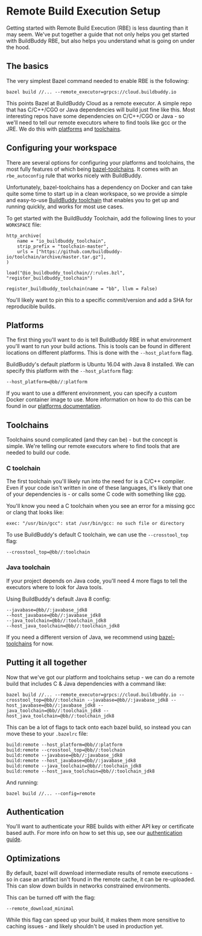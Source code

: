 <!--
{
  "name": "Remote Build Execution Setup",
  "category": "5f18d21935ec3867907dda03",
  "priority": 900
}
-->
# Remote Build Execution Setup

Getting started with Remote Build Execution (RBE) is less daunting than it may seem. We've put together a guide that not only helps you get started with BuildBuddy RBE, but also helps you understand what is going on under the hood.

## The basics

The very simplest Bazel command needed to enable RBE is the following:
```
bazel build //... --remote_executor=grpcs://cloud.buildbuddy.io
```

This points Bazel at BuildBuddy Cloud as a remote executor. A simple repo that has C/C++/CGO or Java dependencies will build just fine like this. Most interesting repos have some dependencies on C/C++/CGO or Java - so we'll need to tell our remote executors where to find tools like gcc or the JRE. We do this with [platforms](https://docs.bazel.build/versions/master/platforms.html) and [toolchains](https://docs.bazel.build/versions/master/toolchains.html).

## Configuring your workspace

There are several options for configuring your platforms and toolchains, the most fully features of which being [bazel-toolchains](https://releases.bazel.build/bazel-toolchains.html). It comes with an `rbe_autoconfig` rule that works nicely with BuildBuddy.

Unfortunately, bazel-toolchains has a dependency on Docker and can take quite some time to start up in a clean workspace, so we provide a simple and easy-to-use [BuildBuddy toolchain](https://github.com/buildbuddy-io/toolchain) that enables you to get up and running quickly, and works for most use cases.

To get started with the BuildBuddy Toolchain, add the following lines to your `WORKSPACE` file:
```
http_archive(
    name = "io_buildbuddy_toolchain",
    strip_prefix = "toolchain-master",
    urls = ["https://github.com/buildbuddy-io/toolchain/archive/master.tar.gz"],
)

load("@io_buildbuddy_toolchain//:rules.bzl", "register_buildbuddy_toolchain")

register_buildbuddy_toolchain(name = "bb", llvm = False)
```

You'll likely want to pin this to a specific commit/version and add a SHA for reproducible builds.

## Platforms

The first thing you'll want to do is tell BuildBuddy RBE in what environment you'll want to run your build actions. This is tools can be found in different locations on different platforms. This is done with the `--host_platform` flag.

BuildBuddy's default platform is Ubuntu 16.04 with Java 8 installed. We can specify this platform with the `--host_platform` flag:
```
--host_platform=@bb//:platform
```

If you want to use a different environment, you can specify a custom Docker container image to use. More information on how to do this can be found in our [platforms documentation](rbe-platforms.md).

## Toolchains

Toolchains sound complicated (and they can be) - but the concept is simple. We're telling our remote executors where to find tools that are needed to build our code.

### C toolchain

The first toolchain you'll likely run into the need for is a C/C++ compiler. Even if your code isn't written in one of these languages, it's likely that one of your dependencies is - or calls some C code with something like [cgo](https://golang.org/cmd/cgo/).

You'll know you need a C toolchain when you see an error for a missing gcc or clang that looks like:
```
exec: "/usr/bin/gcc": stat /usr/bin/gcc: no such file or directory
```

To use BuildBuddy's default C toolchain, we can use the `--crosstool_top` flag:
```
--crosstool_top=@bb//:toolchain
```

### Java toolchain

If your project depends on Java code, you'll need 4 more flags to tell the executors where to look for Java tools.

Using BuildBuddy's default Java 8 config:
```
--javabase=@bb//:javabase_jdk8
--host_javabase=@bb//:javabase_jdk8
--java_toolchain=@bb//:toolchain_jdk8
--host_java_toolchain=@bb//:toolchain_jdk8
```

If you need a different version of Java, we recommend using [bazel-toolchains](https://releases.bazel.build/bazel-toolchains.html) for now.

## Putting it all together

Now that we've got our platform and toolchains setup - we can do a remote build that includes C & Java dependencies with a command like:

```
bazel build //... --remote_executor=grpcs://cloud.buildbuddy.io --crosstool_top=@bb//:toolchain --javabase=@bb//:javabase_jdk8 --host_javabase=@bb//:javabase_jdk8 --java_toolchain=@bb//:toolchain_jdk8 --host_java_toolchain=@bb//:toolchain_jdk8
```

This can be a lot of flags to tack onto each bazel build, so instead you can move these to your `.bazelrc` file:
```
build:remote --host_platform=@bb//:platform
build:remote --crosstool_top=@bb//:toolchain
build:remote --javabase=@bb//:javabase_jdk8
build:remote --host_javabase=@bb//:javabase_jdk8
build:remote --java_toolchain=@bb//:toolchain_jdk8
build:remote --host_java_toolchain=@bb//:toolchain_jdk8
```

And running:
```
bazel build //... --config=remote
```

## Authentication

You'll want to authenticate your RBE builds with either API key or certificate based auth. For more info on how to set this up, see our [authentication guide](guide-auth.md).

## Optimizations

By default, bazel will download intermediate results of remote executions - so in case an artifact isn't found in the remote cache, it can be re-uploaded. This can slow down builds in networks constrained environments.

This can be turned off with the flag:
```
--remote_download_minimal
```

While this flag can speed up your build, it makes them more sensitive to caching issues - and likely shouldn't be used in production yet.